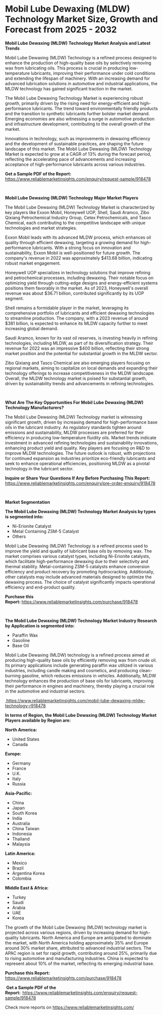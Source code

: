 <p><h1>Mobil Lube Dewaxing (MLDW) Technology Market Size, Growth and Forecast from 2025 - 2032</h1></p><p><strong>Mobil Lube Dewaxing (MLDW) Technology Market Analysis and Latest Trends</strong></p>
<p><p>Mobil Lube Dewaxing (MLDW) Technology is a refined process designed to enhance the production of high-quality base oils by selectively removing wax from lubricating oils. This process is crucial in producing low-temperature lubricants, improving their performance under cold conditions and extending the lifespan of machinery. With an increasing demand for advanced lubrication solutions in automotive and industrial applications, the MLDW technology has gained significant traction in the market.</p><p>The Mobil Lube Dewaxing Technology Market is experiencing robust growth, primarily driven by the rising need for energy-efficient and high-performance lubricants. The trend toward environmentally friendly products and the transition to synthetic lubricants further bolster market demand. Emerging economies are also witnessing a surge in automotive production and infrastructure development, contributing to the overall growth of the market.</p><p>Innovations in technology, such as improvements in dewaxing efficiency and the development of sustainable practices, are shaping the future landscape of this market. The Mobil Lube Dewaxing (MLDW) Technology Market is expected to grow at a CAGR of 13% during the forecast period, reflecting the accelerating pace of advancements and increasing acceptance of high-performance lubricants across various industries.</p></p>
<p><strong>Get a Sample PDF of the Report:&nbsp;</strong> <a href="https://www.reliablemarketinsights.com/enquiry/request-sample/918478?utm_campaign=2953&utm_medium=2&utm_source=Github&utm_content=ia&utm_term=07042025&utm_id=mobil-lube-dewaxing-mldw-technology">https://www.reliablemarketinsights.com/enquiry/request-sample/918478</a></p>
<p>&nbsp;</p>
<p><strong>Mobil Lube Dewaxing (MLDW) Technology Major Market Players</strong></p>
<p><p>The Mobil Lube Dewaxing (MLDW) Technology Market is characterized by key players like Exxon Mobil, Honeywell UOP, Shell, Saudi Aramco, Zibo Qixiang Petrochemical Industry Group, Cetex Petrochemicals, and Tasco Chemical, each contributing to the competitive landscape with unique technologies and market strategies.</p><p>Exxon Mobil leads with its advanced MLDW process, which enhances oil quality through efficient dewaxing, targeting a growing demand for high-performance lubricants. With a strong focus on innovation and sustainability, Exxon Mobil is well-positioned for future growth. The company's revenue in 2022 was approximately $413.68 billion, indicating robust market engagement.</p><p>Honeywell UOP specializes in technology solutions that improve refining and petrochemical processes, including dewaxing. Their notable focus on optimizing yield through cutting-edge designs and energy-efficient systems positions them favorably in the market. As of 2023, Honeywell's overall revenue was about $36.71 billion, contributed significantly by its UOP segment.</p><p>Shell remains a formidable player in the market, leveraging its comprehensive portfolio of lubricants and efficient dewaxing technologies to streamline production. The company, with a 2023 revenue of around $381 billion, is expected to enhance its MLDW capacity further to meet increasing global demand.</p><p>Saudi Aramco, known for its vast oil reserves, is investing heavily in refining technologies, including MLDW, as part of its diversification strategy. Their revenue for 2022 was an impressive $400 billion, reflecting their strong market position and the potential for substantial growth in the MLDW sector.</p><p>Zibo Qixiang and Tasco Chemical are also emerging players focusing on regional markets, aiming to capitalize on local demands and expanding their technology offerings to increase competitiveness in the MLDW landscape. Overall, the MLDW technology market is poised for substantial growth, driven by sustainability trends and advancements in refining technologies.</p></p>
<p>&nbsp;</p>
<p><strong>What Are The Key Opportunities For Mobil Lube Dewaxing (MLDW) Technology Manufacturers?</strong></p>
<p><p>The Mobil Lube Dewaxing (MLDW) Technology market is witnessing significant growth, driven by increasing demand for high-performance base oils in the lubricant industry. As regulatory standards tighten around emissions and sustainability, MLDW processes are preferred for their efficiency in producing low-temperature fluidity oils. Market trends indicate investment in advanced refining technologies and sustainability innovations, enhancing product yield and quality. Key players are focusing on R&D to improve MLDW technologies. The future outlook is robust, with projections for continued expansion as industries prioritize eco-friendly lubricants and seek to enhance operational efficiencies, positioning MLDW as a pivotal technology in the lubricant sector.</p></p>
<p><strong>Inquire or Share Your Questions If Any Before Purchasing This Report:</strong> <a href="https://www.reliablemarketinsights.com/enquiry/pre-order-enquiry/918478?utm_campaign=2953&utm_medium=2&utm_source=Github&utm_content=ia&utm_term=07042025&utm_id=mobil-lube-dewaxing-mldw-technology">https://www.reliablemarketinsights.com/enquiry/pre-order-enquiry/918478</a></p>
<p>&nbsp;</p>
<p><strong>Market Segmentation</strong></p>
<p><strong>The Mobil Lube Dewaxing (MLDW) Technology Market Analysis by types is segmented into:</strong></p>
<p><ul><li>Ni-Erionite Catalyst</li><li>Metal Containing ZSM-5 Catalyst</li><li>Others</li></ul></p>
<p><p>Mobil Lube Dewaxing (MLDW) Technology is a refined process used to improve the yield and quality of lubricant base oils by removing wax. The market comprises various catalyst types, including Ni-Erionite catalysts, which facilitate high-performance dewaxing due to their selectivity and thermal stability. Metal-containing ZSM-5 catalysts enhance conversion efficiency and product recovery by promoting hydrocracking. Additionally, other catalysts may include advanced materials designed to optimize the dewaxing process. The choice of catalyst significantly impacts operational efficiency and end-product quality.</p></p>
<p><strong>Purchase this Report:&nbsp;</strong><a href="https://www.reliablemarketinsights.com/purchase/918478?utm_campaign=2953&utm_medium=2&utm_source=Github&utm_content=ia&utm_term=07042025&utm_id=mobil-lube-dewaxing-mldw-technology">https://www.reliablemarketinsights.com/purchase/918478</a></p>
<p>&nbsp;</p>
<p><strong>The Mobil Lube Dewaxing (MLDW) Technology Market Industry Research by Application is segmented into:</strong></p>
<p><ul><li>Paraffin Wax</li><li>Gasoline</li><li>Base Oil</li></ul></p>
<p><p>Mobil Lube Dewaxing (MLDW) technology is a refined process aimed at producing high-quality base oils by efficiently removing wax from crude oil. Its primary applications include generating paraffin wax utilized in various industries, including candle making and cosmetics, and producing clean-burning gasoline, which reduces emissions in vehicles. Additionally, MLDW technology enhances the production of base oils for lubricants, improving their performance in engines and machinery, thereby playing a crucial role in the automotive and industrial sectors.</p></p>
<p><a href="https://www.reliablemarketinsights.com/mobil-lube-dewaxing-mldw-technology-r918478?utm_campaign=2953&utm_medium=2&utm_source=Github&utm_content=ia&utm_term=07042025&utm_id=mobil-lube-dewaxing-mldw-technology">&nbsp;https://www.reliablemarketinsights.com/mobil-lube-dewaxing-mldw-technology-r918478</a></p>
<p><strong>In terms of Region, the Mobil Lube Dewaxing (MLDW) Technology Market Players available by Region are:</strong></p>
<p>
    <p> <strong> North America: </strong>
        <ul>
            <li>United States</li>
            <li>Canada</li>
        </ul>
        </p> 
    <p> <strong> Europe: </strong>
        <ul>
            <li>Germany</li>
            <li>France</li>
            <li>U.K.</li>
            <li>Italy</li>
            <li>Russia</li>
        </ul>
        </p> 
    <p> <strong> Asia-Pacific: </strong>
        <ul>
            <li>China</li>
            <li>Japan</li>
            <li>South Korea</li>
            <li>India</li>
            <li>Australia</li>
            <li>China Taiwan</li>
            <li>Indonesia</li>
            <li>Thailand</li>
            <li>Malaysia</li>
        </ul>
        </p> 
    <p> <strong> Latin America: </strong>
        <ul>
            <li>Mexico</li>
            <li>Brazil</li>
            <li>Argentina Korea</li>
            <li>Colombia</li>
        </ul>
        </p> 
    <p> <strong> Middle East & Africa: </strong>
        <ul>
            <li>Turkey</li>
            <li>Saudi</li>
            <li>Arabia</li>
            <li>UAE</li>
            <li>Korea</li>
        </ul>
    </p>
    </p>
<p><p>The growth of the Mobil Lube Dewaxing (MLDW) technology market is projected across various regions, driven by increasing demand for high-quality lubricants. North America and Europe are anticipated to dominate the market, with North America holding approximately 35% and Europe around 30% market share, attributed to advanced industrial sectors. The APAC region is set for rapid growth, contributing around 25%, primarily due to rising automotive and manufacturing industries. China is expected to represent about 10% of the market, reflecting its emerging industrial base.</p></p>
<p><strong>Purchase this Report: </strong><a href="https://www.reliablemarketinsights.com/purchase/918478?utm_campaign=2953&utm_medium=2&utm_source=Github&utm_content=ia&utm_term=07042025&utm_id=mobil-lube-dewaxing-mldw-technology">https://www.reliablemarketinsights.com/purchase/918478</a></p>
<p>&nbsp;<strong>Get a Sample PDF of the Report:&nbsp;&nbsp;</strong><a href="https://www.reliablemarketinsights.com/enquiry/request-sample/918478?utm_campaign=2953&utm_medium=2&utm_source=Github&utm_content=ia&utm_term=07042025&utm_id=mobil-lube-dewaxing-mldw-technology">https://www.reliablemarketinsights.com/enquiry/request-sample/918478</a></p>
<p><strong></strong></p>
<p>Check more reports on <a href="https://www.reliablemarketinsights.com/?utm_campaign=2953&utm_medium=2&utm_source=Github&utm_content=ia&utm_term=07042025&utm_id=mobil-lube-dewaxing-mldw-technology">https://www.reliablemarketinsights.com/</a></p>